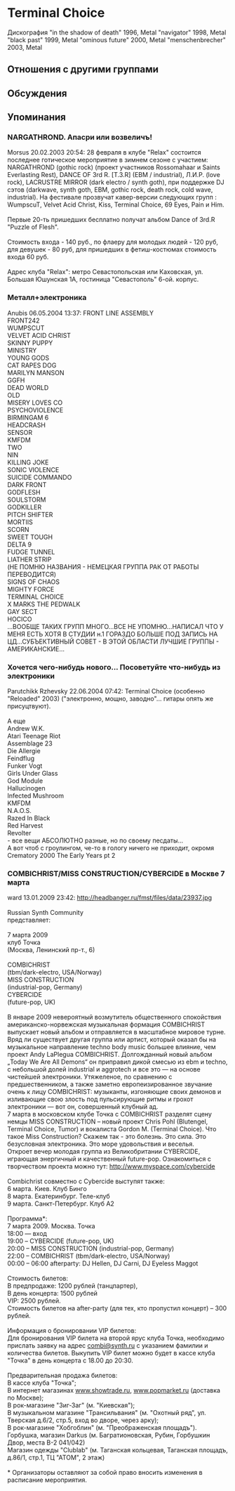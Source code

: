 # Terminal Choice

Дискография
"in the shadow of death" 1996, Metal
"navigator" 1998, Metal
"black past" 1999, Metal
"ominous future" 2000, Metal
"menschenbrecher" 2003, Metal

## Отношения с другими группами


## Обсуждения


## Упоминания

### NARGATHROND. Апасри или возвеличъ!

Morsus 20.02.2003 20:54:
28 февраля в клубе "Relax" состоится последнее готическое мероприятие в зимнем сезоне с участием: NARGATHROND (gothic rock) (проект участников Rossomahaar и Saints Everlasting Rest), DANCE OF 3rd R. [T.3.R] (EBM / industrial), Л.И.Р. (love rock), LACRUSTRE MIRROR (dark electro / synth goth), при поддержке DJ сэтов (darkwave, synth goth, EBM, gothic rock, death rock, cold wave, industrial). На фестивале прозвучат кавер-версии следующих групп : WumpscuT, Velvet Acid Christ, Kiss, Terminal Choice, 69 Eyes, Pain и Him.<BR><BR>Первые 20-ть пришедших бесплатно получат альбом Dance of 3rd.R "Puzzle of Flesh".<BR><BR>Стоимость входа - 140 руб., по флаеру для молодых людей - 120 руб, для девушек - 80 руб, для пришедших в фетиш-костюмах стоимость входа 60 руб.<BR><BR>Адрес клуба "Relax": метро Севастопольская или Каховская, ул. Большая Юшунская 1А, гостиница "Севастополь" 6-ой. корпус.

### Металл+электроника

Anubis 06.05.2004 13:37:
FRONT LINE ASSEMBLY<BR>FRONT242<BR>WUMPSCUT<BR>VELVET ACID CHRIST<BR>SKINNY PUPPY<BR>MINISTRY<BR>YOUNG GODS<BR>CAT RAPES DOG<BR>MARILYN MANSON<BR>GGFH<BR>DEAD WORLD<BR>OLD<BR>MISERY LOVES CO<BR>PSYCHOVIOLENCE<BR>BIRMINGAM 6<BR>HEADCRASH<BR>SENSOR<BR>KMFDM<BR>TWO<BR>NIN<BR>KILLING JOKE<BR>SONIC VIOLENCE<BR>SUICIDE COMMANDO<BR>DARK FRONT<BR>GODFLESH<BR>SOULSTORM<BR>GODKILLER<BR>PITCH SHIFTER<BR>MORTIIS<BR>SCORN<BR>SWEET TOUGH<BR>DELTA 9<BR>FUDGE TUNNEL<BR>LIATHER STRIP<BR>(НЕ ПОМНЮ НАЗВАНИЯ - НЕМЕЦКАЯ ГРУППА РАК ОТ РАБОТЫ ПЕРЕВОДИТСЯ)<BR>SIGNS OF CHAOS<BR>MIGHTY FORCE<BR>TERMINAL CHOICE<BR>X MARKS THE PEDWALK<BR>GAY SECT<BR>HOCICO<BR>...ВООБЩЕ ТАКИХ ГРУПП МНОГО...ВСЕ НЕ УПОМНЮ...НАПИСАЛ ЧТО У МЕНЯ ЕСТЬ ХОТЯ В СТУДИИ н.1 ГОРАЗДО БОЛЬШЕ ПОД ЗАПИСЬ НА ЦД...СУБЪЕКТИВНЫЙ СОВЕТ - В ЭТОЙ ОБЛАСТИ ЛУЧШИЕ ГРУППЫ - АМЕРИКАНСКИЕ...

### Хочется чего-нибудь нового... Посоветуйте что-нибудь из электроники

Parutchikk Rzhevsky 22.06.2004 07:42:
Terminal Choice (особенно "Reloaded" 2003) ("электронно, мощно, заводно"... гитары опять же присуцтвуют).<BR><BR>А еще <BR>Andrew W.K.<BR>Atari Teenage Riot<BR>Assemblage 23<BR>Die Allergie<BR>Feindflug<BR>Funker Vogt<BR>Girls Under Glass<BR>God Module<BR>Hallucinogen<BR>Infected Mushroom<BR>KMFDM<BR>N.A.O.S.<BR>Razed In Black<BR>Red Harvest<BR>Revolter<BR>- все вещи АБСОЛЮТНО разные, но по своему песдаты...<BR>А вот чтоб с гроулингом, че-то в гологу ничего не приходит, окромя Crematory 2000 The Early Years pt 2<BR>

### COMBICHRIST/MISS CONSTRUCTION/CYBERCIDE в Москве 7 марта

ward 13.01.2009 23:42:
<A HREF="http://headbanger.ru/fmst/files/data/23937.jpg" TARGET="_blank">http://headbanger.ru/fmst/files/data/23937.jpg</A><BR><BR>Russian Synth Community<BR>представляет:<BR><BR>7 марта 2009 <BR>клуб Точка <BR>(Москва, Ленинский пр-т., 6)<BR><BR>COMBICHRIST <BR>(tbm/dark-electro, USA/Norway)<BR>MISS CONSTRUCTION <BR>(industrial-pop, Germany)<BR>CYBERCIDE <BR>(future-pop, UK)<BR><BR>В январе 2009 невероятный возмутитель общественного спокойствия американско-норвежская музыкальная формация COMBICHRIST выпускает новый альбом и отправляется в масштабное мировое турне. <BR>Вряд ли существует другая группа или артист, который оказал бы на музыкальное направление techno body music большее влияние, чем проект Andy LaPlegua COMBICHRIST. Долгожданный новый альбом „Today We Are All Demons“ он  приправил дикой смесью из ebm и techno, с небольшой долей  industrial и aggrotech и все это — на основе чистейшей электроники. Утяжеленое, по сравнению с предшественником, а также заметно европеизированное звучание очень к лицу COMBICHRIST: музыканты, изгоняющие своих демонов и изливающие свою злость под пульсирующие ритмы и грохот электроники — вот он, совершенный клубный ад. <BR>7 марта в московском клубе Точка с COMBICHRIST разделят сцену немцы MISS CONSTRUCTION – новый проект Chris Pohl (Blutengel, Terminal Choice, Tumor) и вокалиста Gordon M. (Terminal Choice). Что такое Miss Construction? Скажем так - это болезнь. Это сила. Это безусловная электроника. Это море удовольствия и веселья.<BR>Откроет вечер молодая группа из Великобритании СYBERCIDE, играющая энергичный и качественный future-pop. Ознакомиться c творчеством проекта можно тут: <A HREF="http://www.myspace.com/cybercide" TARGET="_blank">http://www.myspace.com/cybercide</A><BR><BR>Combichrist совместно с Cybercide выступят также:<BR>6 марта. Киев. Клуб Бинго<BR>8 марта. Екатеринбург. Теле-клуб<BR>9 марта. Санкт-Петербург. Клуб А2<BR><BR>Программа*:<BR>7 марта 2009. Москва. Точка<BR>18:00 — вход <BR>19:00 – CYBERCIDE (future-pop, UK)<BR>20:00 – MISS CONSTRUCTION (industrial-pop, Germany)<BR>22:00 – COMBICHRIST (tbm/dark-electro, USA/Norway)<BR>00:00 – 06:00 afterparty: DJ Hellen, DJ Carni, DJ Eyeless Maggot<BR><BR>Стоимость билетов: <BR>В предпродаже: 1200 рублей (танцпартер),<BR>В день концерта: 1500 рублей<BR>VIP: 2500 рублей.<BR>Стоимость билетов на after-party (для тех, кто пропустил концерт) – 300 рублей.<BR><BR>Информация о бронировании VIP билетов: <BR>Для бронирования VIP билета на второй ярус клуба Точка, необходимо прислать заявку на адрес combi@synth.ru c указанием фамилии и количества билетов. Выкупить VIP билет можно будет в кассе клуба "Точка" в день концерта с 18.00 до 20:30.<BR><BR>Предварительная продажа билетов:<BR>В кассе клуба "Точка";<BR>В интернет магазинах www.showtrade.ru, www.popmarket.ru (доставка по Москве);<BR>В рок-магазине "Зиг-Заг" (м. "Киевская");<BR>В музыкальном магазине "Трансильвания" (м. "Охотный ряд", ул. Тверская д.6/2, стр.5, вход во дворе, через арку);<BR>В рок-магазине "Хобгоблин" (м. "Преображенская площадъ").<BR>Горбушка, магазин Darkus (м. Багратионовская, Рубин, Горбушкин Двор, места B-2 041/042) <BR>Магазин одежды "Clublab" (м. Таганская кольцевая, Таганская площадъ, д.86/1, стр.1, ТЦ "АТОМ", 2 этаж)<BR><BR>* Организаторы оставляют за собой право вносить изменения в расписание мероприятия.<BR><BR><BR><BR><BR><BR>

